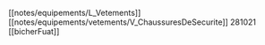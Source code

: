 [[notes/equipements/L_Vetements]] [[notes/equipements/vetements/V_ChaussuresDeSecurite]] 281021 [[bicherFuat]]